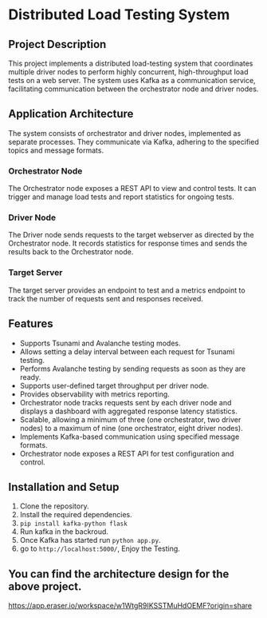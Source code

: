 # Distributed Load Testing System

## Project Description

This project implements a distributed load-testing system that coordinates multiple driver nodes to perform highly concurrent, high-throughput load tests on a web server. The system uses Kafka as a communication service, facilitating communication between the orchestrator node and driver nodes.

## Application Architecture

The system consists of orchestrator and driver nodes, implemented as separate processes. They communicate via Kafka, adhering to the specified topics and message formats.

### Orchestrator Node

The Orchestrator node exposes a REST API to view and control tests. It can trigger and manage load tests and report statistics for ongoing tests.

### Driver Node

The Driver node sends requests to the target webserver as directed by the Orchestrator node. It records statistics for response times and sends the results back to the Orchestrator node.

### Target Server

The target server provides an endpoint to test and a metrics endpoint to track the number of requests sent and responses received.

## Features

- Supports Tsunami and Avalanche testing modes.
- Allows setting a delay interval between each request for Tsunami testing.
- Performs Avalanche testing by sending requests as soon as they are ready.
- Supports user-defined target throughput per driver node.
- Provides observability with metrics reporting.
- Orchestrator node tracks requests sent by each driver node and displays a dashboard with aggregated response latency statistics.
- Scalable, allowing a minimum of three (one orchestrator, two driver nodes) to a maximum of nine (one orchestrator, eight driver nodes).
- Implements Kafka-based communication using specified message formats.
- Orchestrator node exposes a REST API for test configuration and control.

## Installation and Setup

1. Clone the repository.
2. Install the required dependencies.
3. `pip install kafka-python flask`
4. Run kafka in the backroud.
5. Once Kafka has started run `python app.py`.
6. go to `http://localhost:5000/`, Enjoy the Testing.

## You can find the architecture design for the above project.
https://app.eraser.io/workspace/w1WtgR9IKSSTMuHdOEMF?origin=share
